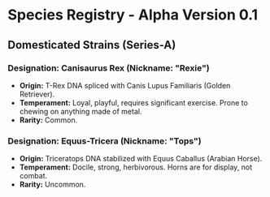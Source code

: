 # Species Registry - Alpha Version 0.1

## Domesticated Strains (Series-A)

### Designation: Canisaurus Rex (Nickname: "Rexie")
*   **Origin:** T-Rex DNA spliced with Canis Lupus Familiaris (Golden Retriever).
*   **Temperament:** Loyal, playful, requires significant exercise. Prone to chewing on anything made of metal.
*   **Rarity:** Common.

### Designation: Equus-Tricera (Nickname: "Tops")
*   **Origin:** Triceratops DNA stabilized with Equus Caballus (Arabian Horse).
*   **Temperament:** Docile, strong, herbivorous. Horns are for display, not combat.
*   **Rarity:** Uncommon.
